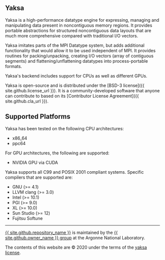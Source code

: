 ## Yaksa

Yaksa is a high-performance datatype engine for expressing, managing
and manipulating data present in noncontiguous memory regions.  It
provides portable abstractions for structured noncontiguous data
layouts that are much more comprehensive compared with traditional I/O
vectors.

Yaksa imitates parts of the MPI Datatype system, but adds additional
functionality that would allow it to be used independent of MPI. It
provides routines for packing/unpacking, creating I/O vectors (array
of contiguous segments) and flattening/unflattening datatypes into
process-portable formats.

Yaksa's backend includes support for CPUs as well as different GPUs.

Yaksa is open-source and is distributed under the [BSD-3 license]({{
site.github.license_url }}).  It is a community-developed software
that anyone can contribute to based on its [Contributor License
Agreement]({{ site.github.cla_url }}).

## Supported Platforms

Yaksa has been tested on the following CPU architectures:

* x86_64
* ppc64

For GPU architectures, the following are supported:

* NVIDIA GPU via CUDA

Yaksa supports all C99 and POSIX 2001 compliant systems.  Specific
compilers that are supported are:

* GNU (>= 4.1)
* LLVM clang (>= 3.0)
* Intel (>= 10.1)
* PGI (>= 9.0)
* XL (>= 10.0)
* Sun Studio (>= 12)
* Fujitsu Softune

***

<a href="{{ site.github.repository_url }}">{{
site.github.repository_name }}</a> is maintained by the <a href="{{
site.github.owner_url }}">{{ site.github.owner_name }} group</a> at
the Argonne National Laboratory.

The contents of this website are &copy; 2020 under the terms of the <a
href="{{ site.github.license_url }}">yaksa license</a>.
